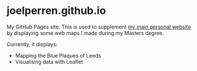 # joelperren.github.io
My GitHub Pages site. This is used to supplement [my main personal website](joelperren.co.uk) by displaying some web maps I made during my Masters degree.

Currently, it displays:
- Mapping the Blue Plaques of Leeds
- Visualising data with Leaflet